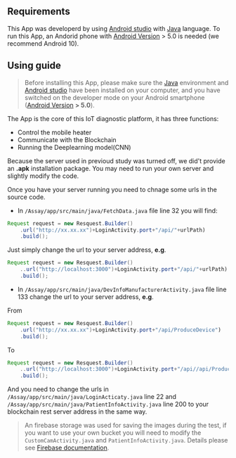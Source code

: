 ## Requirements
This App was developerd by using [Android studio](https://developer.android.com/studio) with [Java](https://www.java.com/en/) language. To run this App, an Andorid phone with [Android Version](https://www.android.com/) > 5.0 is needed (we recommend Android 10). 

## Using guide
>Before installing this App, please make sure the [Java](https://www.java.com/en/) environment and [Android studio](https://developer.android.com/studio) have been installed on your computer, and you have switched on the developer mode on your Android smartphone ([Android Version](https://www.android.com/) __> 5.0__).

The App is the core of this IoT diagnostic platform, it has three functions:
* Control the mobile heater
* Communicate with the Blockchain 
* Running the Deeplearning model(CNN)


Because the server used in previoud study was turned off, we did't provide an __.apk__ installation package. You may need to run your own server and slightly modify the code. 

Once you have your server running you need to chnage some urls in the source code.  
* In ``` /Assay/app/src/main/java/FetchData.java ``` file line 32 you will find: 
```Java
Request request = new Resquest.Builder()
    .url("http://xx.xx.xx")+LoginActivity.port+"/api/"+urlPath)
    .build();
```
Just simply change the url to your server address, __e.g__. 
```java
Request request = new Resquest.Builder()
    ..url("http://localhost:3000")+LoginActivity.port+"/api/"+urlPath)
    .build();
```

* In ``` /Assay/app/src/main/java/DevInfoManufacturerActivity.java ``` file line 133 change the url to your server address,
  __e.g__.

From
```Java
Request request = new Resquest.Builder()
    .url("http://xx.xx.xx")+LoginActivity.port+"/api/ProduceDevice")
    .build();
```
To
```java
Request request = new Resquest.Builder()
    ..url("http://localhost:3000")+LoginActivity.port+"/api//api/ProduceDevice")
    .build();
```

And you need to change the urls in  ``` /Assay/app/src/main/java/LoginActicaty.java ``` line 22 and  ``` /Assay/app/src/main/java/PatientInfoActivity.java ``` line 200 to your blockchain rest server address in the same way.

>An firebase storage was used for saving the images during the test, if you want to use your own bucket you will need to modify the ```CustomCamActivity.java``` and ```PatientInfoActivity.java```. Details please see [Firebase documentation](https://firebase.google.com/docs/storage/android/start).

